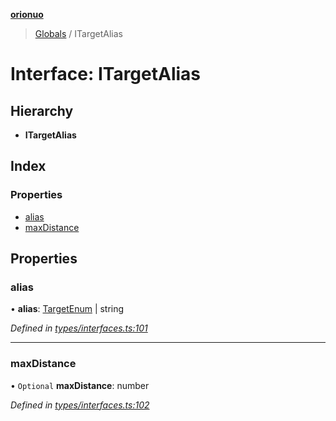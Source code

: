 **[orionuo](../README.md)**

> [Globals](../globals.md) / ITargetAlias

# Interface: ITargetAlias

## Hierarchy

* **ITargetAlias**

## Index

### Properties

* [alias](itargetalias.md#alias)
* [maxDistance](itargetalias.md#maxdistance)

## Properties

### alias

•  **alias**: [TargetEnum](../enums/targetenum.md) \| string

*Defined in [types/interfaces.ts:101](https://github.com/msviha/orionuo/blob/9d75b1e/src/types/interfaces.ts#L101)*

___

### maxDistance

• `Optional` **maxDistance**: number

*Defined in [types/interfaces.ts:102](https://github.com/msviha/orionuo/blob/9d75b1e/src/types/interfaces.ts#L102)*
